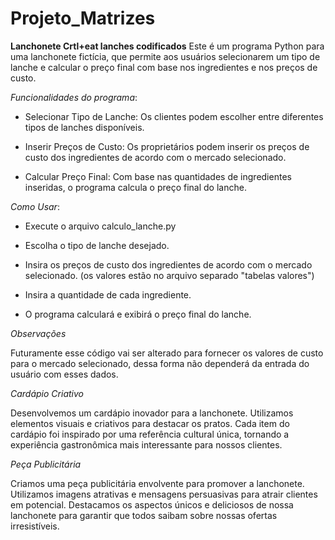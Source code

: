 # Projeto_Matrizes

**Lanchonete Crtl+eat lanches codificados**
Este é um programa Python para uma lanchonete fictícia, que permite aos usuários selecionarem um tipo de lanche e calcular o preço final com base nos ingredientes e nos preços de custo.

_Funcionalidades do programa_:

- Selecionar Tipo de Lanche: Os clientes podem escolher entre diferentes tipos de lanches disponíveis.

- Inserir Preços de Custo: Os proprietários podem inserir os preços de custo dos ingredientes de acordo com o mercado selecionado.

- Calcular Preço Final: Com base nas quantidades de ingredientes inseridas, o programa calcula o preço final do lanche.

_Como Usar_:

- Execute o arquivo calculo_lanche.py

- Escolha o tipo de lanche desejado.

- Insira os preços de custo dos ingredientes de acordo com o mercado selecionado. (os valores estão no arquivo separado "tabelas valores")

- Insira a quantidade de cada ingrediente.

- O programa calculará e exibirá o preço final do lanche.

_Observações_

Futuramente esse código vai ser alterado para fornecer os valores de custo para o mercado selecionado, dessa forma não dependerá da entrada do usuário com esses dados. 

_Cardápio Criativo_

Desenvolvemos um cardápio inovador para a lanchonete. Utilizamos elementos visuais e criativos para destacar os pratos.
Cada item do cardápio foi inspirado por uma referência cultural única, tornando a experiência gastronômica mais interessante para nossos clientes.

_Peça Publicitária_

Criamos uma peça publicitária envolvente para promover a lanchonete. Utilizamos imagens atrativas e mensagens persuasivas para atrair clientes em potencial.
Destacamos os aspectos únicos e deliciosos de nossa lanchonete para garantir que todos saibam sobre nossas ofertas irresistíveis.
